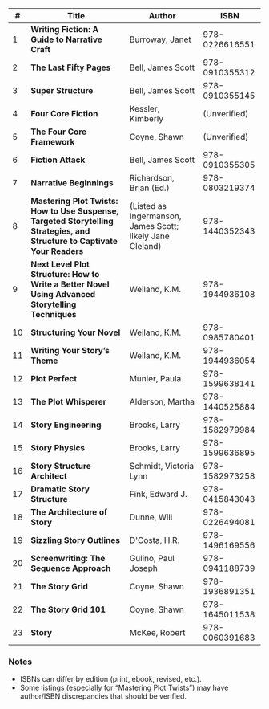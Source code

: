 | **#** | **Title**                                                                                                                 | **Author**                                                | **ISBN**       |
| ----- | ------------------------------------------------------------------------------------------------------------------------- | --------------------------------------------------------- | -------------- |
| 1     | **Writing Fiction: A Guide to Narrative Craft**                                                                           | Burroway, Janet                                           | 978-0226616551 |
| 2     | **The Last Fifty Pages**                                                                                                  | Bell, James Scott                                         | 978-0910355312 |
| 3     | **Super Structure**                                                                                                       | Bell, James Scott                                         | 978-0910355145 |
| 4     | **Four Core Fiction**                                                                                                     | Kessler, Kimberly                                         | (Unverified)   |
| 5     | **The Four Core Framework**                                                                                               | Coyne, Shawn                                              | (Unverified)   |
| 6     | **Fiction Attack**                                                                                                        | Bell, James Scott                                         | 978-0910355305 |
| 7     | **Narrative Beginnings**                                                                                                  | Richardson, Brian (Ed.)                                   | 978-0803219374 |
| 8     | **Mastering Plot Twists: How to Use Suspense, Targeted Storytelling Strategies, and Structure to Captivate Your Readers** | (Listed as Ingermanson, James Scott; likely Jane Cleland) | 978-1440352343 |
| 9     | **Next Level Plot Structure: How to Write a Better Novel Using Advanced Storytelling Techniques**                         | Weiland, K.M.                                             | 978-1944936108 |
| 10    | **Structuring Your Novel**                                                                                                | Weiland, K.M.                                             | 978-0985780401 |
| 11    | **Writing Your Story’s Theme**                                                                                            | Weiland, K.M.                                             | 978-1944936054 |
| 12    | **Plot Perfect**                                                                                                          | Munier, Paula                                             | 978-1599638141 |
| 13    | **The Plot Whisperer**                                                                                                    | Alderson, Martha                                          | 978-1440525884 |
| 14    | **Story Engineering**                                                                                                     | Brooks, Larry                                             | 978-1582979984 |
| 15    | **Story Physics**                                                                                                         | Brooks, Larry                                             | 978-1599636895 |
| 16    | **Story Structure Architect**                                                                                             | Schmidt, Victoria Lynn                                    | 978-1582973258 |
| 17    | **Dramatic Story Structure**                                                                                              | Fink, Edward J.                                           | 978-0415843043 |
| 18    | **The Architecture of Story**                                                                                             | Dunne, Will                                               | 978-0226494081 |
| 19    | **Sizzling Story Outlines**                                                                                               | D'Costa, H.R.                                             | 978-1496169556 |
| 20    | **Screenwriting: The Sequence Approach**                                                                                  | Gulino, Paul Joseph                                       | 978-0941188739 |
| 21    | **The Story Grid**                                                                                                        | Coyne, Shawn                                              | 978-1936891351 |
| 22    | **The Story Grid 101**                                                                                                    | Coyne, Shawn                                              | 978-1645011538 |
| 23    | **Story**                                                                                                                 | McKee, Robert                                             | 978-0060391683 |

### Notes

- ISBNs can differ by edition (print, ebook, revised, etc.).
- Some listings (especially for “Mastering Plot Twists”) may have author/ISBN discrepancies that should be verified.

